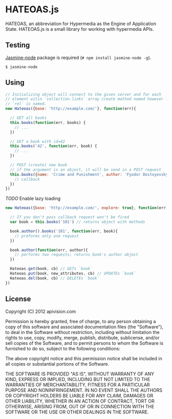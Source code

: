 HATEOAS.js
==========

HATEOAS, an abbreviation for Hypermedia as the Engine of Application State.
HATEOAS.js is a small library for working with hypermedia APIs.

Testing
-------

[Jasmine-node](https://github.com/mhevery/jasmine-node) package is required
(`# npm install jasmine-node -g`).

    $ jasmine-node

Using
-----

```javascript
// Initializing object will connect to the given server and for each
// element witin `collection.links` array create mathod named however link's
// `rel` is named.
new Hateoas({base: 'http://example.com/'}, function(err){

  // GET all books
  this.books(function(err, books) {
    // ...
  })

  // GET a book with id=42
  this.books('42', function(err, book) {
    // ...
  })

  // POST (create) new book
  // if the argument is an object, it will be send in a POST request
  this.books({name: 'Crime and Punishment', author: 'Fyodor Dostoyevsky'}, function(err, ok){
    // callback
  })
})
```

*TODO*
Enable lazy loading

```javascript
new Hateoas({base: 'http://example.com/', explore: true}, function(err){

  // If you don't pass callback request won't be fired
  var book = this.books('101') // returns object with methods

  book.author().books('101', function(err, book){
    // preforms only one request
  })

  book.author(function(err, author){
    // performs two requests; returns book's author object
  })

  Hateoas.get(book, cb) // GETs `book` 
  Hateoas.put(book, new_attributes, cb) // UPDATEs `book`
  Hateoas.del(book, cb) // DELETEs `book`
})
```

License
-------

Copyright (C) 2012 apivision.com

Permission is hereby granted, free of charge, to any person obtaining a
copy of this software and associated documentation files (the "Software"),
to deal in the Software without restriction, including without limitation
the rights to use, copy, modify, merge, publish, distribute, sublicense,
and/or sell copies of the Software, and to permit persons to whom the
Software is furnished to do so, subject to the following conditions:

The above copyright notice and this permission notice shall be included in
all copies or substantial portions of the Software.

THE SOFTWARE IS PROVIDED "AS IS", WITHOUT WARRANTY OF ANY KIND, EXPRESS OR
IMPLIED, INCLUDING BUT NOT LIMITED TO THE WARRANTIES OF MERCHANTABILITY,
FITNESS FOR A PARTICULAR PURPOSE AND NONINFRINGEMENT. IN NO EVENT SHALL THE
AUTHORS OR COPYRIGHT HOLDERS BE LIABLE FOR ANY CLAIM, DAMAGES OR OTHER
LIABILITY, WHETHER IN AN ACTION OF CONTRACT, TORT OR OTHERWISE, ARISING
FROM, OUT OF OR IN CONNECTION WITH THE SOFTWARE OR THE USE OR OTHER
DEALINGS IN THE SOFTWARE.
